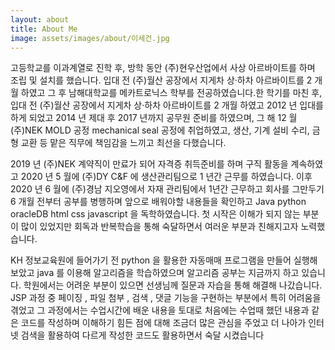 ```yaml
---
layout: about
title: About Me
image: assets/images/about/이세건.jpg
---
```


고등학교를 이과계열로 진학 후, 방학 동안 (주)현우산업에서 사상 아르바이트를 하며 조립 및
설치를 했습니다. 입대 전 (주)월산 공장에서 지게차 상·하차 아르바이트를 2 개월 하였고 그 후
남해대학교를 메카트로닉스 학부를 전공하였습니다.한 학기를 마친 후, 입대 전 (주)월산 공장에서
지게차 상·하차 아르바이트를 2 개월 하였고 2012 년 입대를 하게 되었고 2014 년 제대 후
2017 년까지 공무원 준비를 하였으며, 그 해 12 월 (주)NEK MOLD 공정 mechanical seal 공정에
취업하였고, 생산, 기계 설비 수리, 금형 교환 등 맡은 직무에 책임감을 느끼고 최선을
다했습니다. 

2019 년 (주)NEK 계약직이 만료가 되어 자격증 취득준비를 하며 구직 활동을
계속하였고 2020 년 5 월에 (주)DY C&F 에 생산관리팀으로 1 년간 근무를 하였습니다. 이후
2020 년 6 월에 (주)경남 지오영에서 자재 관리팀에서 1년간 근무하고 회사를 그만두기 6 개월 전부터 공부를 병행하며 앞으로 배워야할 내용들을 확인하고 Java python
oracleDB html css javascript 을 독학하였습니다. 첫 시작은 이해가 되지 않는 부분이 많이
있었지만 회독과 반복학습을 통해 숙달하면서 여러운 부분과 친해지고자 노력했습니다.


KH 정보교육원에 들어가기 전 python 을 활용한 자동매매 프로그램을 만들어 실행해보았고 java 를
이용해 알고리즘을 학습하였으며 알고리즘 공부는 지금까지 하고 있습니다. 학원에서는 어려운
부분이 있으면 선생님께 질문과 자습을 통해 해결해 나갔습니다. JSP 과정 중 페이징 , 파일 첨부 , 
검색 , 댓글 기능을 구현하는 부분에서 특히 어려움을 겪었고 그 과정에서는 수업시간에 배운
내용을 토대로 처음에는 수업때 했던 내용과 같은 코드를 작성하며 이해하기 힘든 점에 대해
조금더 많은 관심을 주었고 더 나아가 인터넷 검색을 활용하여 다르게 작성한 코드도 활용하면서
숙달 시켰습니다